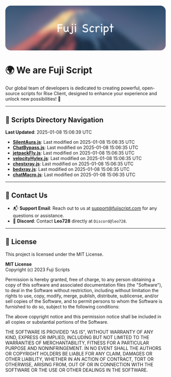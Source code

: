 ![Banner](.github/b.webp)

# 🌍 **We are Fuji Script**

Our global team of developers is dedicated to creating powerful, open-source scripts for Rise Client, designed to enhance your experience and unlock new possibilities! 🌟

---
<!-- SCRIPTS_NAVIGATION_START -->
## 📂 **Scripts Directory Navigation**

**Last Updated**: 2025-01-08 15:06:39 UTC

- **[SilentAura.js](scripts/SilentAura.js)**: Last modified on 2025-01-08 15:06:35 UTC
- **[ChatBypass.js](scripts/ChatBypass.js)**: Last modified on 2025-01-08 15:06:35 UTC
- **[jetpackFly.js](scripts/jetpackFly.js)**: Last modified on 2025-01-08 15:06:35 UTC
- **[velocityHylex.js](scripts/velocityHylex.js)**: Last modified on 2025-01-08 15:06:35 UTC
- **[chestxray.js](scripts/chestxray.js)**: Last modified on 2025-01-08 15:06:35 UTC
- **[bedxray.js](scripts/bedxray.js)**: Last modified on 2025-01-08 15:06:35 UTC
- **[chatMacro.js](scripts/chatMacro.js)**: Last modified on 2025-01-08 15:06:35 UTC

<!-- SCRIPTS_NAVIGATION_END -->

---

## 💬 **Contact Us**  
- 📬 **Support Email**: Reach out to us at [support@fujiscript.com](mailto:support@fujiscript.com) for any questions or assistance.  
- 💬 **Discord**: Contact **Leo728** directly at `Discord@leo728`.

---

## 📜 **License**

This project is licensed under the MIT License.  

**MIT License**  
Copyright (c) 2023 Fuji Scripts  

Permission is hereby granted, free of charge, to any person obtaining a copy of this software and associated documentation files (the "Software"), to deal in the Software without restriction, including without limitation the rights to use, copy, modify, merge, publish, distribute, sublicense, and/or sell copies of the Software, and to permit persons to whom the Software is furnished to do so, subject to the following conditions:  

The above copyright notice and this permission notice shall be included in all copies or substantial portions of the Software.  

THE SOFTWARE IS PROVIDED "AS IS", WITHOUT WARRANTY OF ANY KIND, EXPRESS OR IMPLIED, INCLUDING BUT NOT LIMITED TO THE WARRANTIES OF MERCHANTABILITY, FITNESS FOR A PARTICULAR PURPOSE AND NONINFRINGEMENT. IN NO EVENT SHALL THE AUTHORS OR COPYRIGHT HOLDERS BE LIABLE FOR ANY CLAIM, DAMAGES OR OTHER LIABILITY, WHETHER IN AN ACTION OF CONTRACT, TORT OR OTHERWISE, ARISING FROM, OUT OF OR IN CONNECTION WITH THE SOFTWARE OR THE USE OR OTHER DEALINGS IN THE SOFTWARE.  
